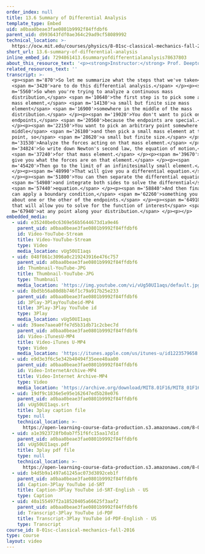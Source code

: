 ```yaml
---
order_index: null
title: 13.6 Summary of Differential Analysis
template_type: Embed
uid: a0baa0beae3fae0801b9992f84ffdbf6
parent_uid: d993643fdf0ae364c29ad9cf58089992
technical_location: >-
  https://ocw.mit.edu/courses/physics/8-01sc-classical-mechanics-fall-2016/week-4-drag-forces-constraints-and-continuous-systems/13.6-summary-of-differential-analysis/13.6-summary-of-differential-analysis
short_url: 13.6-summary-of-differential-analysis
inline_embed_id: 7294861413.6summaryofdifferentialanalysis78637803
about_this_resource_text: '<p><strong>Instructor:</strong> Prof. Deepto Chakrabarty</p>'
related_resources_text: ''
transcript: >-
  <p><span m='870'>So let me summarize what the steps that we've taken</span>
  <span m='3420'>are to do this differential analysis.</span> </p><p><span
  m='5560'>So when you're trying to analyze a continuous mass
  distribution,</span> <span m='10640'>the first step is to pick some arbitrary
  mass element,</span> <span m='14130'>a small but finite size mass
  element</span> <span m='16900'>somewhere in the middle of the mass
  distribution.</span> </p><p><span m='19020'>You don't want to pick one of the
  endpoints,</span> <span m='20560'>because the endpoints are special.</span>
  </p><p><span m='22150'>You want to pick an arbitrary point somewhere in the
  middle</span> <span m='26180'>and then pick a small mass element at that
  point, so</span> <span m='28620'>a small but finite size.</span> </p><p><span
  m='31530'>Analyze the forces acting on that mass element.</span> </p><p><span
  m='34824'>So write down Newton's second law, the equation of motion,</span>
  <span m='37240'>for that mass element.</span> </p><p><span m='39670'>That will
  give you what the forces are on that element.</span> </p><p><span
  m='45420'>Then go to the limit of an infinitesimally small element.</span>
  </p><p><span m='48990'>That will give you a differential equation.</span>
  </p><p><span m='51800'>You can then separate the differential equation</span>
  <span m='54980'>and integrate both sides to solve the differential</span>
  <span m='57440'>equation.</span> </p><p><span m='58840'>And then finally, you
  can apply a boundary condition,</span> <span m='62260'>something you know
  about one or the other of the endpoints.</span> </p><p><span m='64910'>And
  that will allow you to solve for the function of interest</span> <span
  m='67940'>at any point along your distribution.</span> </p><p></p>
embedded_media:
  - uid: e35240be0c6369e56b5644673d1a9e46
    parent_uid: a0baa0beae3fae0801b9992f84ffdbf6
    id: Video-YouTube-Stream
    title: Video-YouTube-Stream
    type: Video
    media_location: vUg50UI1aqs
  - uid: 048f861c3096a0c219243916e476c757
    parent_uid: a0baa0beae3fae0801b9992f84ffdbf6
    id: Thumbnail-YouTube-JPG
    title: Thumbnail-YouTube-JPG
    type: Thumbnail
    media_location: 'https://img.youtube.com/vi/vUg50UI1aqs/default.jpg'
  - uid: 8bd5b56a80d8b746f1c79a917b25e233
    parent_uid: a0baa0beae3fae0801b9992f84ffdbf6
    id: 3Play-3PlayYouTubeid-MP4
    title: 3Play-3Play YouTube id
    type: 3Play
    media_location: vUg50UI1aqs
  - uid: 39aee7aaea0ffe7d5b31db71c2cbec7d
    parent_uid: a0baa0beae3fae0801b9992f84ffdbf6
    id: Video-iTunesU-MP4
    title: Video-iTunes U-MP4
    type: Video
    media_location: 'https://itunes.apple.com/us/itunes-u/id1223579658'
  - uid: e9d3e3f6c5e342b40494f35eee40aa00
    parent_uid: a0baa0beae3fae0801b9992f84ffdbf6
    id: Video-InternetArchive-MP4
    title: Video-Internet Archive-MP4
    type: Video
    media_location: 'https://archive.org/download/MIT8.01F16/MIT8_01F16_L13v05_360p.mp4'
  - uid: 19df9c1836e5e95e162647ed5b28e076
    parent_uid: a0baa0beae3fae0801b9992f84ffdbf6
    id: vUg50UI1aqs.srt
    title: 3play caption file
    type: null
    technical_location: >-
      https://open-learning-course-data-production.s3.amazonaws.com/8-01sc-classical-mechanics-fall-2016/19df9c1836e5e95e162647ed5b28e076_vUg50UI1aqs.srt
  - uid: a1e3923728fb0ab7f51f6fc15aa17d1d
    parent_uid: a0baa0beae3fae0801b9992f84ffdbf6
    id: vUg50UI1aqs.pdf
    title: 3play pdf file
    type: null
    technical_location: >-
      https://open-learning-course-data-production.s3.amazonaws.com/8-01sc-classical-mechanics-fall-2016/a1e3923728fb0ab7f51f6fc15aa17d1d_vUg50UI1aqs.pdf
  - uid: b4d5b9a1497a61245ac073d3892ceb1f
    parent_uid: a0baa0beae3fae0801b9992f84ffdbf6
    id: Caption-3Play YouTube id-SRT
    title: Caption-3Play YouTube id-SRT-English - US
    type: Caption
  - uid: 40a155497f2a18520405a66625f3aaf2
    parent_uid: a0baa0beae3fae0801b9992f84ffdbf6
    id: Transcript-3Play YouTube id-PDF
    title: Transcript-3Play YouTube id-PDF-English - US
    type: Transcript
course_id: 8-01sc-classical-mechanics-fall-2016
type: course
layout: video
---
```

